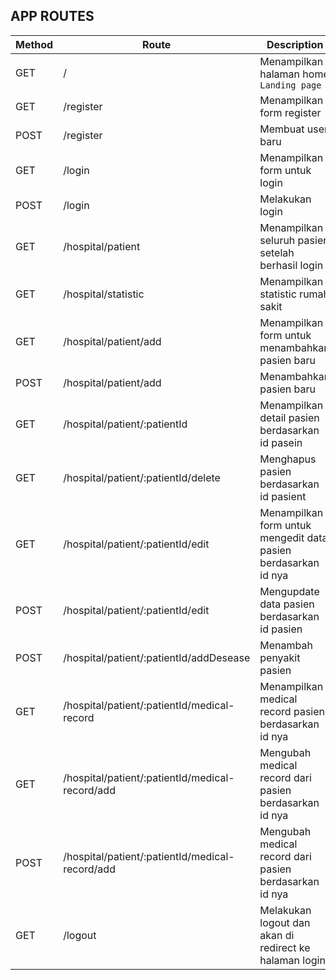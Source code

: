 ## APP ROUTES

| Method | Route                                                | Description                                                         |
|--------|------------------------------------------------------|---------------------------------------------------------------------|
| GET    | /                                                    | Menampilkan halaman home `Landing page`                             |
| GET    | /register                                            | Menampilkan form register                                           |
| POST   | /register                                            | Membuat user baru                                                   |
| GET    | /login                                               | Menampilkan form untuk login                                        |
| POST   | /login                                               | Melakukan login                                                     |
| GET    | /hospital/patient                                    | Menampilkan seluruh pasien setelah berhasil login                   |
| GET    | /hospital/statistic                                  | Menampilkan statistic rumah sakit                                   |
| GET    | /hospital/patient/add                                | Menampilkan form untuk menambahkan pasien baru                      |
| POST   | /hospital/patient/add                                | Menambahkan pasien baru                                             |
| GET    | /hospital/patient/:patientId                         | Menampilkan detail pasien berdasarkan id pasein                     |
| GET    | /hospital/patient/:patientId/delete                  | Menghapus pasien berdasarkan id pasient                             |
| GET    | /hospital/patient/:patientId/edit                    | Menampilkan form untuk mengedit data pasien berdasarkan id nya      |
| POST   | /hospital/patient/:patientId/edit                    | Mengupdate data pasien berdasarkan id pasien                        |
| POST   | /hospital/patient/:patientId/addDesease              | Menambah penyakit pasien                                            |
| GET    | /hospital/patient/:patientId/medical-record          | Menampilkan medical record pasien berdasarkan id nya                |
| GET    | /hospital/patient/:patientId/medical-record/add      | Mengubah medical record dari pasien berdasarkan id nya              |
| POST   | /hospital/patient/:patientId/medical-record/add      | Mengubah medical record dari pasien berdasarkan id nya              |
| GET    | /logout                                              | Melakukan logout dan akan di redirect ke halaman login              |
